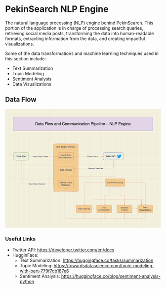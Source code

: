 # PekinSearch NLP Engine

The natural language processing (NLP) engine behind PekinSearch. This portion of the application is in charge of processing search queries, retrieving social media posts, transforming the data into human-readable formats, extracting information from the data, and creating impactful visualizations.

Some of the data transformations and machine learning techniques used in this section include:
- Text Summarization
- Topic Modeling
- Sentiment Analysis
- Data Visualizations

## Data Flow
![nlp data flow diagram](./NLP-DATA-Flow.png)

### Useful Links
- Twitter API: https://developer.twitter.com/en/docs
- HugginFace:
    - Text Summarization: https://huggingface.co/tasks/summarization
    - Topic Modeling: https://towardsdatascience.com/topic-modeling-with-bert-779f7db187e6
    - Sentiment Analysis: https://huggingface.co/blog/sentiment-analysis-python

